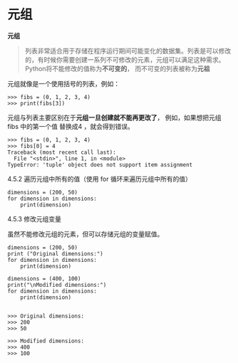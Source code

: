 # 元组

**元组**

> 列表非常适合用于存储在程序运行期间可能变化的数据集。列表是可以修改的，有时候你需要创建一系列不可修改的元素，元组可以满足这种需求。 Python将不能修改的值称为**不可变的**， 而不可变的列表被称为**元祖**

元组就像是一个使用括号的列表，例如：

    >>> fibs = (0, 1, 2, 3, 4)
    >>> print(fibs[3])

元组与列表主要区别在于**元组一旦创建就不能再更改了**， 例如，如果想把元组 fibs 中的第一个值 替换成4 ，就会得到错误。

    >>> fibs = (0, 1, 2, 3, 4)
    >>> fibs[0] = 4
    Traceback (most recent call last):
      File "<stdin>", line 1, in <module>
    TypeError: 'tuple' object does not support item assignment

4.5.2 遍历元组中所有的值（使用 for 循环来遍历元组中所有的值）

    dimensions = (200, 50)
    for dimension in dimensions:
        print(dimension)

4.5.3 修改元组变量

虽然不能修改元组的元素，但可以存储元组的变量赋值。

    dimensions = (200, 50)
    print ("Original dimensions:")
    for dimension in dimensions:
        print(dimension)
    
    dimensions = (400, 100)
    print("\nModified dimensions:")
    for dimension in dimensions:
        print(dimension)
    
    
    >>> Original dimensions:
    >>> 200
    >>> 50
    
    >>> Modified dimensions:
    >>> 400
    >>> 100

